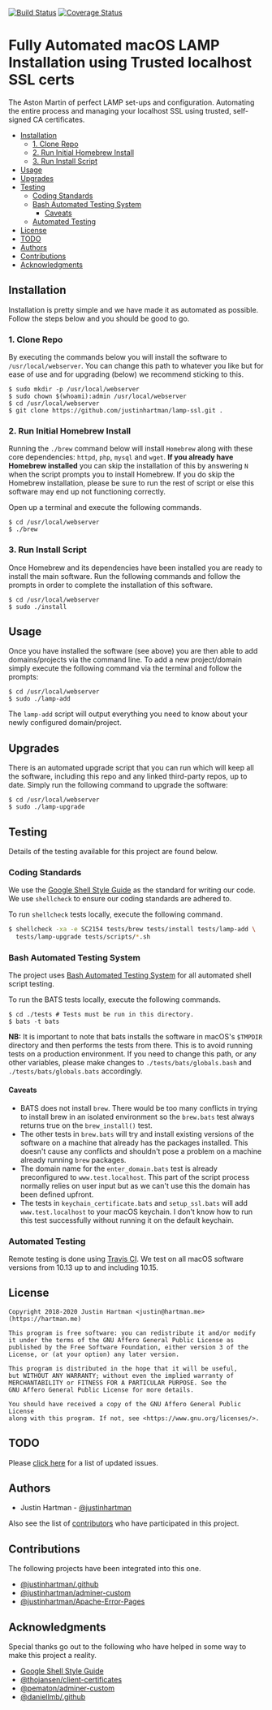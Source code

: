 [![Build Status][travis-img]][travis-url]
[![Coverage Status][cover-img]][cover-url]

# Fully Automated macOS LAMP Installation using Trusted localhost SSL certs

The Aston Martin of perfect LAMP set-ups and configuration. Automating the
entire process and managing your localhost SSL using trusted, self-signed CA
certificates.

<!-- MarkdownTOC -->

- [Installation](#installation)
    - [1. Clone Repo](#1-clone-repo)
    - [2. Run Initial Homebrew Install](#2-run-initial-homebrew-install)
    - [3. Run Install Script](#3-run-install-script)
- [Usage](#usage)
- [Upgrades](#upgrades)
- [Testing](#testing)
    - [Coding Standards](#coding-standards)
    - [Bash Automated Testing System](#bash-automated-testing-system)
        - [Caveats](#caveats)
    - [Automated Testing](#automated-testing)
- [License](#license)
- [TODO](#todo)
- [Authors](#authors)
- [Contributions](#contributions)
- [Acknowledgments](#acknowledgments)

<!-- /MarkdownTOC -->

## Installation

Installation is pretty simple and we have made it as automated as possible.
Follow the steps below and you should be good to go.

### 1. Clone Repo

By executing the commands below you will install the software to
`/usr/local/webserver`. You can change this path to whatever you like but for
ease of use and for upgrading (below) we recommend sticking to this.

```terminal
$ sudo mkdir -p /usr/local/webserver
$ sudo chown $(whoami):admin /usr/local/webserver
$ cd /usr/local/webserver
$ git clone https://github.com/justinhartman/lamp-ssl.git .
```

### 2. Run Initial Homebrew Install

Running the `./brew` command below will install `Homebrew` along with these
core dependencies: `httpd`, `php`, `mysql` and `wget`. **If you already have
Homebrew installed** you can skip the installation of this by answering `N`
when the script prompts you to install Homebrew. If you do skip the Homebrew
installation, please be sure to run the rest of script or else this software
may end up not functioning correctly.

Open up a terminal and execute the following commands.

```terminal
$ cd /usr/local/webserver
$ ./brew
```

### 3. Run Install Script

Once Homebrew and its dependencies have been installed you are ready to install
the main software. Run the following commands and follow the prompts in order
to complete the installation of this software.

```terminal
$ cd /usr/local/webserver
$ sudo ./install
```

## Usage

Once you have installed the software (see above) you are then able to add
domains/projects via the command line. To add a new project/domain simply
execute the following command via the terminal and follow the prompts:

```terminal
$ cd /usr/local/webserver
$ sudo ./lamp-add
```

The `lamp-add` script will output everything you need to know about your
newly configured domain/project.

## Upgrades

There is an automated upgrade script that you can run which will keep all the
software, including this repo and any linked third-party repos, up to date.
Simply run the following command to upgrade the software:

```terminal
$ cd /usr/local/webserver
$ sudo ./lamp-upgrade
```

## Testing

Details of the testing available for this project are found below.

### Coding Standards

We use the [Google Shell Style Guide][google] as the standard for writing our
code. We use `shellcheck` to ensure our coding standards are adhered to.

To run `shellcheck` tests locally, execute the following command.

```bash
$ shellcheck -xa -e SC2154 tests/brew tests/install tests/lamp-add \
  tests/lamp-upgrade tests/scripts/*.sh
```

### Bash Automated Testing System

The project uses [Bash Automated Testing System][bats] for all automated shell
script testing.

To run the BATS tests locally, execute the following commands.

```shell
$ cd ./tests # Tests must be run in this directory.
$ bats -t bats
```

**NB:** It is important to note that bats installs the software in macOS's
`$TMPDIR` directory and then performs the tests from there. This is to avoid
running tests on a production environment. If you need to change this path, or
any other variables, please make changes to `./tests/bats/globals.bash` and
`./tests/bats/globals.bats` accordingly.

#### Caveats

- BATS does not install `brew`. There would be too many conflicts in trying to
  install brew in an isolated environment so the `brew.bats` test always
  returns true on the `brew_install()` test.
- The other tests in `brew.bats` will try and install existing versions of the
  software on a machine that already has the packages installed. This doesn't
  cause any conflicts and shouldn't pose a problem on a machine already
  running `brew` packages.
- The domain name for the `enter_domain.bats` test is already preconfigured to
  `www.test.localhost`. This part of the script process normally relies on
  user input but as we can't use this the domain has been defined upfront.
- The tests in `keychain_certificate.bats` and `setup_ssl.bats` will add
  `www.test.localhost` to your macOS keychain. I don't know how to run this
  test successfully without running it on the default keychain.

### Automated Testing

Remote testing is done using [Travis CI][travis-url]. We test on all macOS
software versions from 10.13 up to and including 10.15.

## License

```text
Copyright 2018-2020 Justin Hartman <justin@hartman.me> (https://hartman.me)

This program is free software: you can redistribute it and/or modify
it under the terms of the GNU Affero General Public License as
published by the Free Software Foundation, either version 3 of the
License, or (at your option) any later version.

This program is distributed in the hope that it will be useful,
but WITHOUT ANY WARRANTY; without even the implied warranty of
MERCHANTABILITY or FITNESS FOR A PARTICULAR PURPOSE. See the
GNU Affero General Public License for more details.

You should have received a copy of the GNU Affero General Public License
along with this program. If not, see <https://www.gnu.org/licenses/>.
```

## TODO

Please [click here][github] for a list of updated issues.

## Authors

- Justin Hartman - [@justinhartman][author-1]

Also see the list of [contributors][contribs] who have participated in this
project.

## Contributions

The following projects have been integrated into this one.

- [@justinhartman/.github][my-github]
- [@justinhartman/adminer-custom][adminer]
- [@justinhartman/Apache-Error-Pages][errors]

## Acknowledgments

Special thanks go out to the following who have helped in some way to make
this project a reality.

- [Google Shell Style Guide][google]
- [@thojansen/client-certificates][certs]
- [@pematon/adminer-custom][pem-adminer]
- [@daniellmb/.github][.github]

[email]: mailto:justin@hartman.me?subject=Github+Contact
[agpl]: https://opensource.org/licenses/AGPL-3.0
[license]: LICENSE
[site]: https://hartman.me
[post]: https://hartman.me
[git]: https://github.com/justinhartman/lamp-ssl
[github]: https://github.com/justinhartman/lamp-ssl/issues
[adminer]: https://github.com/justinhartman/adminer-custom
[errors]: https://github.com/justinhartman/Apache-Error-Pages
[certs]: https://github.com/thojansen/client-certificates
[my-github]: https://github.com/justinhartman/.github
[.github]: https://github.com/daniellmb/.github
[pem-adminer]: https://github.com/pematon/adminer-custom
[google]: https://google.github.io/styleguide/shell.xml
[bats]: https://github.com/sstephenson/bats
[travis-img]: https://travis-ci.org/justinhartman/lamp-ssl.svg?branch=master
[travis-url]: https://travis-ci.org/justinhartman/lamp-ssl
[cover-img]: https://coveralls.io/repos/github/justinhartman/lamp-ssl/badge.svg?branch=master
[cover-url]: https://coveralls.io/github/justinhartman/lamp-ssl?branch=master
[contribs]: https://github.com/justinhartman/.github/graphs/master
[author-1]: https://github.com/justinhartman
